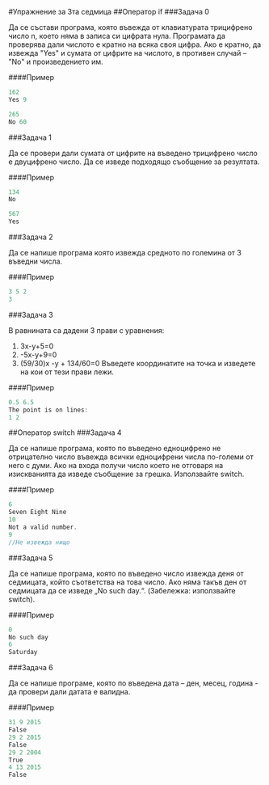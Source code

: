 #Упражнение за 3та седмица
##Оператор if
###Задача 0

Да се състави програма, която въвежда от клавиатурата трицифрено число n, което няма в записа си цифрата нула. Програмата да проверява дали числото е кратно на всяка своя цифра. Ако е кратно, да извежда "Yes" и сумата от цифрите на числото, в противен случай – "No" и произведението им.

####Пример
```C++
162
Yes 9

265
No 60
```

###Задача 1

Да се провери дали сумата от цифрите на въведено трицифрено число е двуцифрено число. Да се изведе подходящо съобщение за резултата.

####Пример
```C++
134
No

567
Yes
```

###Задача 2

Да се напише програма която извежда средното по големина от 3 въведни числа.

####Пример
```C++
3 5 2
3
```
###Задача 3

В равнината са дадени 3 прави с уравнения:
1) 3x-y+5=0
2) -5x-y+9=0 
3) (59/30)x -y + 134/60=0
Въведете координатите на точка и изведете на кои от тези прави лежи.

####Пример
```C++
0.5 6.5
The point is on lines: 
1 2
```
##Оператор switch
###Задача 4

Да се напише програма, която по въведено едноцифрено не отрицателно число въвежда всички едноцифрени числа по-големи от него с думи. Ако на входа получи число което не отговаря на изискванията да изведе съобщение за грешка. Използвайте switch.

####Пример
```C++
6
Seven Eight Nine
10
Not a valid number.
9
//Не извежда нищо
```

###Задача 5

Да се напише програма, която по въведено число извежда деня от седмицата, който съответства на това число. Ако няма такъв ден от седмицата да се изведе „No such day.“. (Забележка: използвайте switch).

####Пример
```C++
0
No such day
6
Saturday
```
###Задача 6

Да се напише програме, която по въведена дата – ден, месец, година - да провери дали датата е валидна.

####Пример
```C++
31 9 2015 
False
29 2 2015 
False
29 2 2004
True
4 13 2015
False
```
